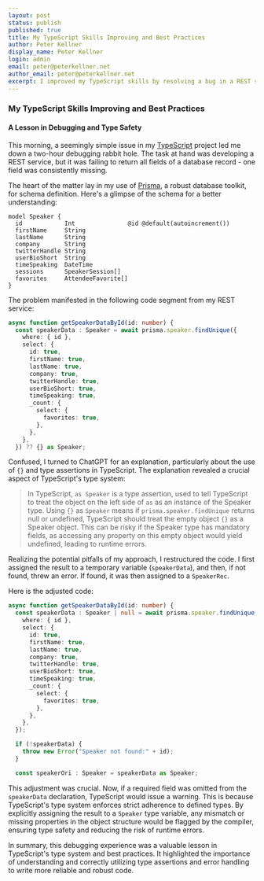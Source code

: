 ```yaml
---
layout: post
status: publish
published: true
title: My TypeScript Skills Improving and Best Practices
author: Peter Kellner
display_name: Peter Kellner
login: admin
email: peter@peterkellner.net
author_email: peter@peterkellner.net
excerpt: I improved my TypeScript skills by resolving a bug in a REST service, learning the importance of proper type assertions and error handling in Prisma database interactions.
---
```



### My TypeScript Skills Improving and Best Practices

#### A Lesson in Debugging and Type Safety

This morning, a seemingly simple issue in my [TypeScript](https://www.typescriptlang.org/) project led me down a two-hour debugging rabbit hole. The task at hand was developing a REST service, but it was failing to return all fields of a database record - one field was consistently missing.

The heart of the matter lay in my use of [Prisma](https://www.prisma.io/), a robust database toolkit, for schema definition. Here's a glimpse of the schema for a better understanding:

```prisma
model Speaker {
  id            Int               @id @default(autoincrement())
  firstName     String
  lastName      String
  company       String
  twitterHandle String
  userBioShort  String
  timeSpeaking  DateTime
  sessions      SpeakerSession[]
  favorites     AttendeeFavorite[]
}
```

The problem manifested in the following code segment from my REST service:

```typescript
async function getSpeakerDataById(id: number) {
  const speakerData : Speaker = await prisma.speaker.findUnique({
    where: { id },
    select: {
      id: true,
      firstName: true,
      lastName: true,
      company: true,
      twitterHandle: true,
      userBioShort: true,
      timeSpeaking: true,
      _count: {
        select: {
          favorites: true,
        },
      },
    },
  }) ?? {} as Speaker;
```

Confused, I turned to ChatGPT for an explanation, particularly about the use of `{}` and type assertions in TypeScript. The explanation revealed a crucial aspect of TypeScript's type system:

> In TypeScript, `as Speaker` is a type assertion, used to tell TypeScript to treat the object on the left side of `as` as an instance of the Speaker type. Using `{}` as `Speaker` means if `prisma.speaker.findUnique` returns null or undefined, TypeScript should treat the empty object `{}` as a Speaker object. This can be risky if the Speaker type has mandatory fields, as accessing any property on this empty object would yield undefined, leading to runtime errors.

Realizing the potential pitfalls of my approach, I restructured the code. I first assigned the result to a temporary variable (`speakerData`), and then, if not found, threw an error. If found, it was then assigned to a `SpeakerRec`.

Here is the adjusted code:

```typescript
async function getSpeakerDataById(id: number) {
  const speakerData : Speaker | null = await prisma.speaker.findUnique({
    where: { id },
    select: {
      id: true,
      firstName: true,
      lastName: true,
      company: true,
      twitterHandle: true,
      userBioShort: true,
      timeSpeaking: true,
      _count: {
        select: {
          favorites: true,
        },
      },
    },
  });

  if (!speakerData) {
    throw new Error("Speaker not found:" + id);
  }

  const speakerOri : Speaker = speakerData as Speaker;
```

This adjustment was crucial. Now, if a required field was omitted from the `speakerData` declaration, TypeScript would issue a warning. This is because TypeScript's type system enforces strict adherence to defined types. By explicitly assigning the result to a `Speaker` type variable, any mismatch or missing properties in the object structure would be flagged by the compiler, ensuring type safety and reducing the risk of runtime errors.

In summary, this debugging experience was a valuable lesson in TypeScript's type system and best practices. It highlighted the importance of understanding and correctly utilizing type assertions and error handling to write more reliable and robust code.